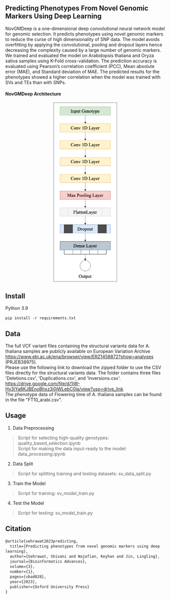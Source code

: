 ## Predicting Phenotypes From Novel Genomic Markers Using Deep Learning

NovGMDeep is a one-dimensional deep convolutional neural network model for genomic selection. It predicts phenotypes using novel genomic markers to reduce the curse of high dimensionality of SNP data. The model avoids overfitting by applying the convolutional, pooling and dropout layers hence decreasing the complexity caused by a large number of genomic markers. We trained and evaluated the model on Arabidopsis thaliana and Oryza sativa samples using K-Fold cross-validation. The prediction accuracy is evaluated using Pearson’s correlation coefficient (PCC), Mean absolute error (MAE), and Standard deviation of MAE. The predicted results for the phenotypes showed a higher correlation when the model was trained with SVs and TEs than with SNPs. 

#### NovGMDeep Architecture   
<p align="center">
<img width="200" src="Pictures/NovGMDeep.png">
</p>    

## Install
Python 3.9
```
pip install -r requirements.txt
```

## Data
The full VCF variant files containing the structural variants data for A. thaliana samples are publicly available on European Variation Archive https://www.ebi.ac.uk/ena/browser/view/ERZ1458872?show=analyses (PRJEB38975). \
Please use the following link to download the zipped folder to use the CSV files directly for the structural variants data. The folder contains three files 'Deletions.csv', 'Duplications.csv', and 'Inversions.csv'. \
https://drive.google.com/file/d/1iW-Hv3iYa8KJBEnoBhxz3j0jWLebC0la/view?usp=drive_link \
The phenotype data of Flowering time of A. thaliana samples can be found in the file "FT10_arabi.csv".

## Usage
1. Data Preprocessing
> Script for selecting high-quality genotypes: quality_based_selection.ipynb \
> Script for making the data input-ready to the model: data_processing.ipynb

2. Data Split
> Script for splitting training and testing datasets: sv_data_split.py  

3. Train the Model
> Script for training: sv_model_train.py  

4. Test the Model
> Script for testing: sv_model_train.py 

## Citation
```
@article{sehrawat2023predicting,
  title={Predicting phenotypes from novel genomic markers using deep learning},
  author={Sehrawat, Shivani and Najafian, Keyhan and Jin, Lingling},
  journal={Bioinformatics Advances},
  volume={3},
  number={1},
  pages={vbad028},
  year={2023},
  publisher={Oxford University Press}
}
```
